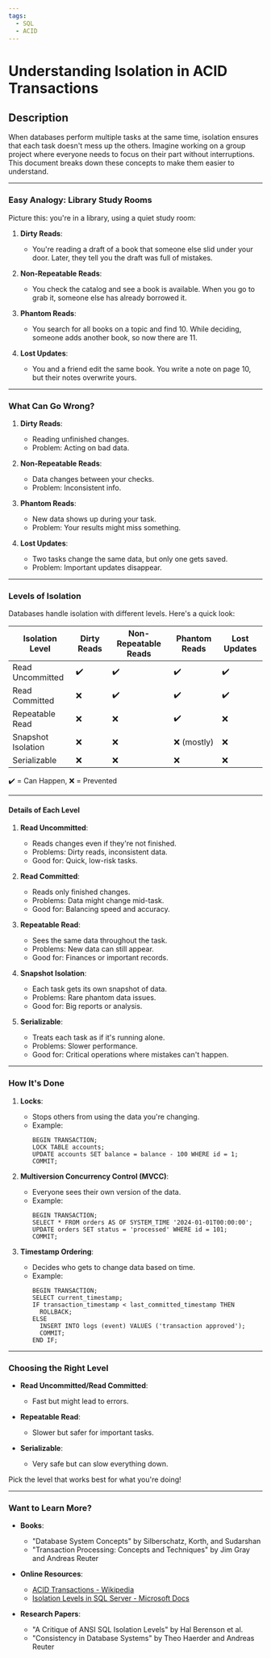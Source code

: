 ```yaml
---
tags:
  - SQL
  - ACID
---
```


# Understanding Isolation in ACID Transactions

## Description
<!--intro-start-->
When databases perform multiple tasks at the same time, isolation ensures that each task doesn't mess up the others. Imagine working on a group project where everyone needs to focus on their part without interruptions. This document breaks down these concepts to make them easier to understand.
<!--intro-end-->

---

### **Easy Analogy: Library Study Rooms**

Picture this: you're in a library, using a quiet study room:

1. **Dirty Reads**:
   - You're reading a draft of a book that someone else slid under your door. Later, they tell you the draft was full of mistakes.

2. **Non-Repeatable Reads**:
   - You check the catalog and see a book is available. When you go to grab it, someone else has already borrowed it.

3. **Phantom Reads**:
   - You search for all books on a topic and find 10. While deciding, someone adds another book, so now there are 11.

4. **Lost Updates**:
   - You and a friend edit the same book. You write a note on page 10, but their notes overwrite yours.

---

### **What Can Go Wrong?**

1. **Dirty Reads**:
      - Reading unfinished changes.
      - Problem: Acting on bad data.

2. **Non-Repeatable Reads**:
      - Data changes between your checks.
      - Problem: Inconsistent info.

3. **Phantom Reads**:
      - New data shows up during your task.
      - Problem: Your results might miss something.

4. **Lost Updates**:
      - Two tasks change the same data, but only one gets saved.
      - Problem: Important updates disappear.

---

### **Levels of Isolation**

Databases handle isolation with different levels. Here's a quick look:

| Isolation Level    | Dirty Reads | Non-Repeatable Reads | Phantom Reads | Lost Updates |
| ------------------ | ----------- | -------------------- | ------------- | ------------ |
| Read Uncommitted   | ✔️          | ✔️                   | ✔️            | ✔️           |
| Read Committed     | ❌          | ✔️                   | ✔️            | ✔️           |
| Repeatable Read    | ❌          | ❌                   | ✔️            | ❌           |
| Snapshot Isolation | ❌          | ❌                   | ❌ (mostly)   | ❌           |
| Serializable       | ❌          | ❌                   | ❌            | ❌           |

✔️ = Can Happen, ❌ = Prevented

---

#### **Details of Each Level**

1. **Read Uncommitted**:
      - Reads changes even if they're not finished.
      - Problems: Dirty reads, inconsistent data.
      - Good for: Quick, low-risk tasks.

2. **Read Committed**:
      - Reads only finished changes.
      - Problems: Data might change mid-task.
      - Good for: Balancing speed and accuracy.

3. **Repeatable Read**:
      - Sees the same data throughout the task.
      - Problems: New data can still appear.
      - Good for: Finances or important records.

4. **Snapshot Isolation**:
      - Each task gets its own snapshot of data.
      - Problems: Rare phantom data issues.
      - Good for: Big reports or analysis.

5. **Serializable**:
      - Treats each task as if it's running alone.
      - Problems: Slower performance.
      - Good for: Critical operations where mistakes can't happen.

---

### **How It's Done**

1. **Locks**:
      - Stops others from using the data you're changing.
      - Example:
        ```
        BEGIN TRANSACTION;
        LOCK TABLE accounts;
        UPDATE accounts SET balance = balance - 100 WHERE id = 1;
        COMMIT;
        ```

2. **Multiversion Concurrency Control (MVCC)**:
      - Everyone sees their own version of the data.
      - Example:
        ```
        BEGIN TRANSACTION;
        SELECT * FROM orders AS OF SYSTEM_TIME '2024-01-01T00:00:00';
        UPDATE orders SET status = 'processed' WHERE id = 101;
        COMMIT;
        ```

3. **Timestamp Ordering**:
      - Decides who gets to change data based on time.
      - Example:
        ```
        BEGIN TRANSACTION;
        SELECT current_timestamp;
        IF transaction_timestamp < last_committed_timestamp THEN
          ROLLBACK;
        ELSE
          INSERT INTO logs (event) VALUES ('transaction approved');
          COMMIT;
        END IF;
        ```

---

### **Choosing the Right Level**

- **Read Uncommitted/Read Committed**:
     - Fast but might lead to errors.

- **Repeatable Read**:
     - Slower but safer for important tasks.

- **Serializable**:
     - Very safe but can slow everything down.

Pick the level that works best for what you're doing!

---

### **Want to Learn More?**

- **Books**:
    - "Database System Concepts" by Silberschatz, Korth, and Sudarshan
    - "Transaction Processing: Concepts and Techniques" by Jim Gray and Andreas Reuter

- **Online Resources**:
    - [ACID Transactions - Wikipedia](https://en.wikipedia.org/wiki/ACID)
    - [Isolation Levels in SQL Server - Microsoft Docs](https://learn.microsoft.com/en-us/sql/t-sql/statements/set-transaction-isolation-level-transact-sql)

- **Research Papers**:
    - "A Critique of ANSI SQL Isolation Levels" by Hal Berenson et al.
    - "Consistency in Database Systems" by Theo Haerder and Andreas Reuter
